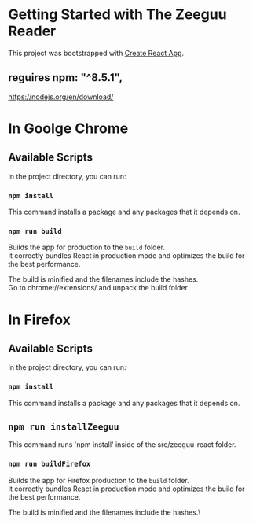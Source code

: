 # Getting Started with The Zeeguu Reader

This project was bootstrapped with [Create React App](https://github.com/facebook/create-react-app).

## reguires  npm: "^8.5.1",
https://nodejs.org/en/download/

# In Goolge Chrome
## Available Scripts
In the project directory, you can run:

### `npm install` 
This command installs a package and any packages that it depends on.

### `npm run build`

Builds the app for production to the `build` folder.\
It correctly bundles React in production mode and optimizes the build for the best performance.

The build is minified and the filenames include the hashes.\
Go to chrome://extensions/ and unpack the build folder

# In Firefox
## Available Scripts

In the project directory, you can run:

### `npm install`

This command installs a package and any packages that it depends on.

## `npm run installZeeguu`

This command runs 'npm install' inside of the src/zeeguu-react folder.

### `npm run buildFirefox`

Builds the app for Firefox production to the `build` folder.\
It correctly bundles React in production mode and optimizes the build for the best performance.

The build is minified and the filenames include the hashes.\